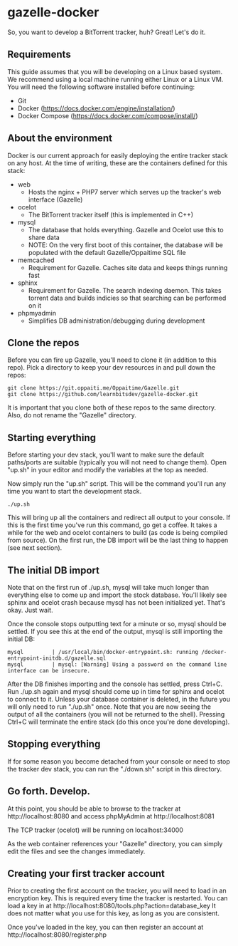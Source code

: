 # gazelle-docker

So, you want to develop a BitTorrent tracker, huh? Great! Let's do it.

## Requirements

This guide assumes that you will be developing on a Linux based system. We recommend using a local machine running either Linux or a Linux VM. You will need the following software installed before continuing:

  * Git
  * Docker (https://docs.docker.com/engine/installation/)
  * Docker Compose (https://docs.docker.com/compose/install/)

## About the environment

Docker is our current approach for easily deploying the entire tracker stack on any host. At the time of writing, these are the containers defined for this stack:

  * web
    * Hosts the nginx + PHP7 server which serves up the tracker's web interface (Gazelle)
  * ocelot
    * The BitTorrent tracker itself (this is implemented in C++)
  * mysql
    * The database that holds everything. Gazelle and Ocelot use this to share data
    * NOTE: On the very first boot of this container, the database will be populated with the default Gazelle/Oppaitime SQL file
  * memcached
    * Requirement for Gazelle. Caches site data and keeps things running fast
  * sphinx
    * Requirement for Gazelle. The search indexing daemon. This takes torrent data and builds indicies so that searching can be performed on it
  * phpmyadmin
    * Simplifies DB administration/debugging during development

## Clone the repos

Before you can fire up Gazelle, you'll need to clone it (in addition to this repo). Pick a directory to keep your dev resources in and pull down the repos:

    git clone https://git.oppaiti.me/Oppaitime/Gazelle.git
    git clone https://github.com/learnbitsdev/gazelle-docker.git

It is important that you clone both of these repos to the same directory. Also, do not rename the "Gazelle" directory.

## Starting everything

Before starting your dev stack, you'll want to make sure the default paths/ports are suitable (typically you will not need to change them). Open "up.sh" in your editor and modify the variables at the top as needed.

Now simply run the "up.sh" script. This will be the command you'll run any time you want to start the development stack.

    ./up.sh

This will bring up all the containers and redirect all output to your console. If this is the first time you've run this command, go get a coffee. It takes a while for the web and ocelot containers to build (as code is being compiled from source). On the first run, the DB import will be the last thing to happen (see next section).

## The initial DB import

Note that on the first run of ./up.sh, mysql will take much longer than everything else to come up and import the stock database. You'll likely see sphinx and ocelot crash because mysql has not been initialized yet. That's okay. Just wait.

Once the console stops outputting text for a minute or so, mysql should be settled. If you see this at the end of the output, mysql is still importing the initial DB:

    mysql         | /usr/local/bin/docker-entrypoint.sh: running /docker-entrypoint-initdb.d/gazelle.sql
    mysql         | mysql: [Warning] Using a password on the command line interface can be insecure.

After the DB finishes importing and the console has settled, press Ctrl+C. Run ./up.sh again and mysql should come up in time for sphinx and ocelot to connect to it. Unless your database container is deleted, in the future you will only need to run "./up.sh" once. Note that you are now seeing the output of all the containers (you will not be returned to the shell). Pressing Ctrl+C will terminate the entire stack (do this once you're done developing).

## Stopping everything

If for some reason you become detached from your console or need to stop the tracker dev stack, you can run the "./down.sh" script in this directory.

## Go forth. Develop.

At this point, you should be able to browse to the tracker at http://localhost:8080 and access phpMyAdmin at http://localhost:8081

The TCP tracker (ocelot) will be running on localhost:34000

As the web container references your "Gazelle" directory, you can simply edit the files and see the changes immediately.

## Creating your first tracker account

Prior to creating the first account on the tracker, you will need to load in an encryption key. This is required every time the tracker is restarted. You can load a key in at http://localhost:8080/tools.php?action=database_key It does not matter what you use for this key, as long as you are consistent.

Once you've loaded in the key, you can then register an account at http://localhost:8080/register.php
